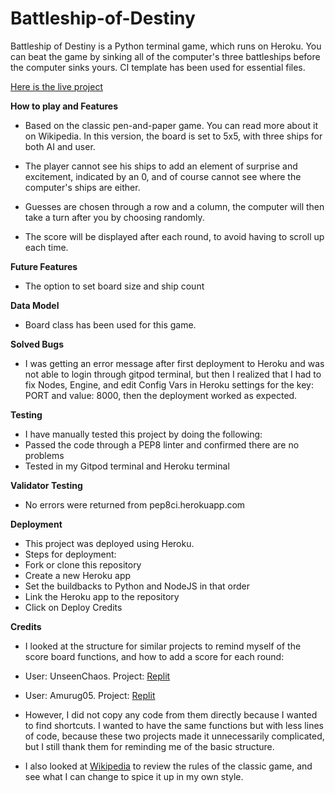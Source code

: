 # Battleship-of-Destiny

Battleship of Destiny is a Python terminal game, which runs on Heroku.
You can beat the game by sinking all of the computer's three battleships before the computer sinks yours. CI template has been used for essential files. 

[Here is the live project](https://project-portfolio-battleship.herokuapp.com/)


__How to play and Features__

- Based on the classic pen-and-paper game. You can read more about it on Wikipedia.
In this version, the board is set to 5x5, with three ships for both AI and user. 

- The player cannot see his ships to add an element of surprise and excitement, indicated by an 0, and of course cannot see where the computer's ships are either.

- Guesses are chosen through a row and a column, the computer will then take a turn after you by choosing randomly.

- The score will be displayed after each round, to avoid having to scroll up each time. 

__Future Features__

 - The option to set board size and ship count



__Data Model__

- Board class has been used for this game.  


__Solved Bugs__ 

- I was getting an error message after first deployment to Heroku and was not able to login through gitpod terminal, but then I realized that I had to fix Nodes, Engine, and edit Config Vars in Heroku settings for the key: PORT and value: 8000, then the deployment worked as expected. 


__Testing__

- I have manually tested this project by doing the following:
- Passed the code through a PEP8 linter and confirmed there are no problems
- Tested in my Gitpod terminal and Heroku terminal

__Validator Testing__

  - No errors were returned from pep8ci.herokuapp.com



__Deployment__

- This project was deployed using Heroku.
-  Steps for deployment:
- Fork or clone this repository
- Create a new Heroku app
- Set the buildbacks to Python and NodeJS in that order
- Link the Heroku app to the repository
- Click on Deploy
Credits

__Credits__

- I looked at the structure for similar projects to remind myself of the score board functions, and how to add a score for each round:

-  User: UnseenChaos. Project: [Replit](https://replit.com/@UnseenChaos/Python-Battleship)
-  User: Amurug05.    Project: [Replit](https://replit.com/@amurug05/Battleships)

- However, I did not copy any code from them directly because I wanted to find shortcuts. I wanted to have the same functions but with less lines of code, because these two projects made it unnecessarily complicated, but I still thank them for reminding me of the basic structure. 

- I also looked at [Wikipedia](https://en.wikipedia.org/wiki/Battleship_(game)) to review the rules of the classic game, and see what I can change to spice it up in my own style. 





